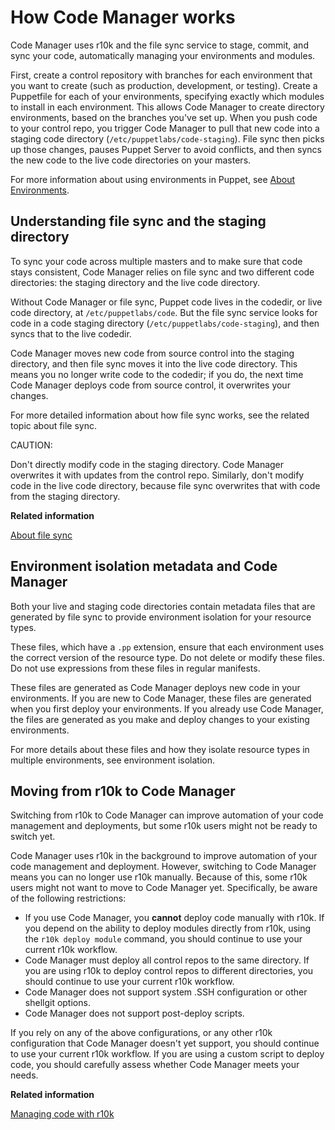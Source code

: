 # How Code Manager works

Code Manager uses r10k and the file sync service to stage, commit, and sync your code, automatically managing your environments and modules.

First, create a control repository with branches for each environment that you want to create \(such as production, development, or testing\). Create a Puppetfile for each of your environments, specifying exactly which modules to install in each environment. This allows Code Manager to create directory environments, based on the branches you've set up. When you push code to your control repo, you trigger Code Manager to pull that new code into a staging code directory \(`/etc/puppetlabs/code-staging`\). File sync then picks up those changes, pauses Puppet Server to avoid conflicts, and then syncs the new code to the live code directories on your masters.

For more information about using environments in Puppet, see [About Environments](https://puppet.com/docs/puppet/5.3/environments_about.html).

## Understanding file sync and the staging directory

To sync your code across multiple masters and to make sure that code stays consistent, Code Manager relies on file sync and two different code directories: the staging directory and the live code directory.

Without Code Manager or file sync, Puppet code lives in the codedir, or live code directory, at `/etc/puppetlabs/code`. But the file sync service looks for code in a code staging directory \(`/etc/puppetlabs/code-staging`\), and then syncs that to the live codedir.

Code Manager moves new code from source control into the staging directory, and then file sync moves it into the live code directory. This means you no longer write code to the codedir; if you do, the next time Code Manager deploys code from source control, it overwrites your changes.

For more detailed information about how file sync works, see the related topic about file sync.

CAUTION:

Don't directly modify code in the staging directory. Code Manager overwrites it with updates from the control repo. Similarly, don't modify code in the live code directory, because file sync overwrites that with code from the staging directory.

**Related information**  


[About file sync](filesync_about.md#)

## Environment isolation metadata and Code Manager

Both your live and staging code directories contain metadata files that are generated by file sync to provide environment isolation for your resource types.

These files, which have a `.pp` extension, ensure that each environment uses the correct version of the resource type. Do not delete or modify these files. Do not use expressions from these files in regular manifests.

These files are generated as Code Manager deploys new code in your environments. If you are new to Code Manager, these files are generated when you first deploy your environments. If you already use Code Manager, the files are generated as you make and deploy changes to your existing environments.

For more details about these files and how they isolate resource types in multiple environments, see environment isolation.

## Moving from r10k to Code Manager

Switching from r10k to Code Manager can improve automation of your code management and deployments, but some r10k users might not be ready to switch yet.

Code Manager uses r10k in the background to improve automation of your code management and deployment. However, switching to Code Manager means you can no longer use r10k manually. Because of this, some r10k users might not want to move to Code Manager yet. Specifically, be aware of the following restrictions:

-   If you use Code Manager, you **cannot** deploy code manually with r10k. If you depend on the ability to deploy modules directly from r10k, using the `r10k deploy module` command, you should continue to use your current r10k workflow.
-   Code Manager must deploy all control repos to the same directory. If you are using r10k to deploy control repos to different directories, you should continue to use your current r10k workflow.
-   Code Manager does not support system .SSH configuration or other shellgit options.
-   Code Manager does not support post-deploy scripts.

If you rely on any of the above configurations, or any other r10k configuration that Code Manager doesn't yet support, you should continue to use your current r10k workflow. If you are using a custom script to deploy code, you should carefully assess whether Code Manager meets your needs.

**Related information**  


[Managing code with r10k](r10k.md)

